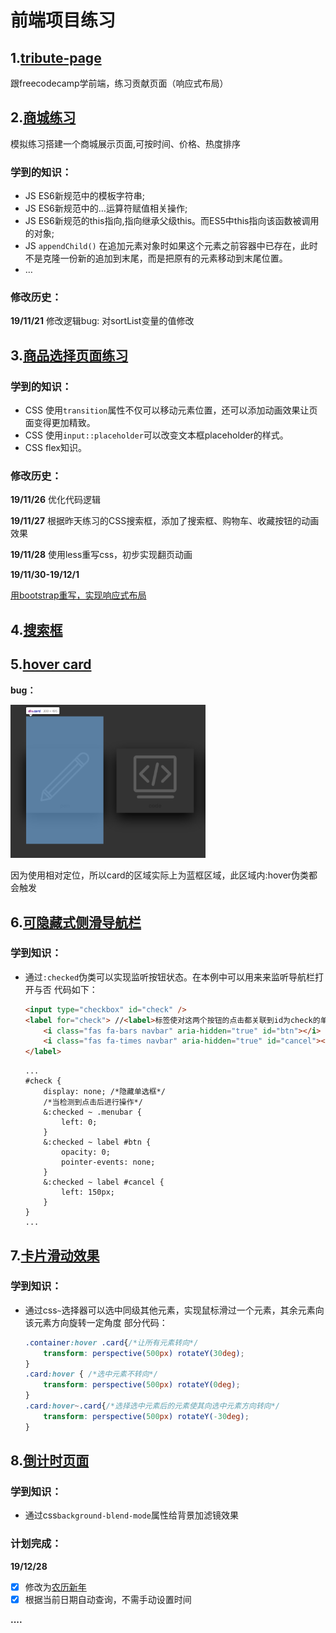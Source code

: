# 前端项目练习

## 1.[tribute-page](https://gaays.github.io/Front-end-Exercises/tribute-page/index.html)
跟freecodecamp学前端，练习贡献页面（响应式布局）

## 2.[商城练习](https://gaays.github.io/Front-end-Exercises/shop/index.html)

模拟练习搭建一个商城展示页面,可按时间、价格、热度排序

### 学到的知识：

- JS ES6新规范中的模板字符串;
- JS ES6新规范中的…运算符赋值相关操作;
- JS ES6新规范的this指向,指向继承父级this。而ES5中this指向该函数被调用的对象;
- JS ``appendChild()``  在追加元素对象时如果这个元素之前容器中已存在，此时不是克隆一份新的追加到末尾，而是把原有的元素移动到末尾位置。
- …

### 修改历史：

**19/11/21** 
修改逻辑bug: 对sortList变量的值修改



## 3.[商品选择页面练习](https://gaays.github.io/Front-end-Exercises/product-list/index.html)

### 学到的知识：

- CSS 使用`transition`属性不仅可以移动元素位置，还可以添加动画效果让页面变得更加精致。
- CSS 使用`input::placeholder`可以改变文本框placeholder的样式。
- CSS flex知识。

### 修改历史：

**19/11/26**
优化代码逻辑

**19/11/27**
根据昨天练习的CSS搜索框，添加了搜索框、购物车、收藏按钮的动画效果

**19/11/28**
使用less重写css，初步实现翻页动画

**19/11/30-19/12/1**

[用bootstrap重写，实现响应式布局](https://gaays.github.io/Front-end-Exercises/product-list-bootstrap/index.html)

## 4.[搜索框](https://gaays.github.io/Front-end-Exercises/search-list/index.html)

## 5.[hover card](https://gaays.github.io/Front-end-Exercises/hover-animation/index.html)

**bug：**

<img src="/hover-animation/img/bug.png" alt="bug" style="zoom: 33%;" />

因为使用相对定位，所以card的区域实际上为蓝框区域，此区域内:hover伪类都会触发



## 6.[可隐藏式侧滑导航栏](https://gaays.github.io/Front-end-Exercises/side-menubar/index.html)

### 学到知识：

- 通过`:checked`伪类可以实现监听按钮状态。在本例中可以用来来监听导航栏打开与否
    代码如下：

    ```html
    <input type="checkbox" id="check" />
    <label for="check"> //<label>标签使对这两个按钮的点击都关联到id为check的单选框上
        <i class="fas fa-bars navbar" aria-hidden="true" id="btn"></i>
        <i class="fas fa-times navbar" aria-hidden="true" id="cancel"></i>
    </label>
    ```

    ```less
    ...
    #check {
    	display: none; /*隐藏单选框*/
        /*当检测到点击后进行操作*/
    	&:checked ~ .menubar {  
    		left: 0;
    	}
    	&:checked ~ label #btn {
    		opacity: 0;
    		pointer-events: none;
    	}
    	&:checked ~ label #cancel {
    		left: 150px;
    	}
    }
    ...
    ```

    

## 7.[卡片滑动效果](https://gaays.github.io/Front-end-Exercises/card-effect/index.html)

### 学到知识：

- 通过css`~`选择器可以选中同级其他元素，实现鼠标滑过一个元素，其余元素向该元素方向旋转一定角度
    部分代码：

    ```css
    .container:hover .card{/*让所有元素转向*/
    	transform: perspective(500px) rotateY(30deg);
    }
    .card:hover { /*选中元素不转向*/
    	transform: perspective(500px) rotateY(0deg);
    }
    .card:hover~.card{/*选择选中元素后的元素使其向选中元素方向转向*/
    	transform: perspective(500px) rotateY(-30deg);
    }
    ```

    

## 8.[倒计时页面](https://gaays.github.io/Front-end-Exercises/countdown/index.html)

### 学到知识：

- 通过css`background-blend-mode`属性给背景加滤镜效果

### 计划完成：

**19/12/28**

- [x] 修改为[农历新年](https://gaays.github.io/Front-end-Exercises/countdown/nongli/index.html)
- [x] 根据当前日期自动查询，不需手动设置时间

**....**


